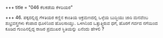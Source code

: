 +++
title = "046 ಕೆಲಕಡೆಯ ಕೆಳದಿಯರ"

+++
46. ಪಕ್ಕದಲ್ಲಿದ್ದ ಗೆಳತಿಯರ ಕಣ್ಣಿನ ಕಾಂತಿಯ ಆಕ್ರಮಣದಲ್ಲಿ ಒಳ್ಳೆಯ ಬುದ್ಧಿಯು ಜಾರಿ ಮನವೆಂಬ ಶುಭ್ರವಸ್ತ್ರಗಳು ಕೆಂಪಾದ ಧೂಳಿನಿಂದ ಹೊಲಸಾಯ್ತು. ಒಳಗಿನಿಂದ ಒತ್ತುತ್ತಿರುವ ಧಗೆ, ಹೊರಗೆ ಗರ್ವದ ನಗೆಯಿಂದ ಕೂಡಿದ ಗುಂಪಿನಲ್ಲಿದ್ದ ರಾಜರ ಪ್ರಮುಖರ  ಸ್ಥಿತಿಯನ್ನು  ಏನೆಂದು ಹೇಳಲಿ ?
